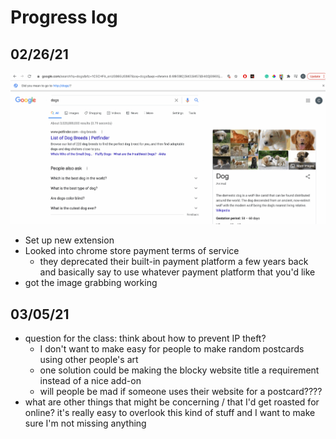 # Progress log

## 02/26/21
![progress gif](./progress_assets/dog_demo.gif)
- Set up new extension
- Looked into chrome store payment terms of service
  - they deprecated their built-in payment platform a few years back and basically say to use whatever payment platform that you'd like
- got the image grabbing working

## 03/05/21
<!-- ![progress gif](./progress_assets/dog_demo.gif) -->
- question for the class: think about how to prevent IP theft?
  - I don't want to make easy for people to make random postcards using other people's art
  - one solution could be making the blocky website title a requirement instead of a nice add-on
  - will people be mad if someone uses their website for a postcard????
- what are other things that might be concerning / that I'd get roasted for online? it's really easy to overlook this kind of stuff and I want to make sure I'm not missing anything
